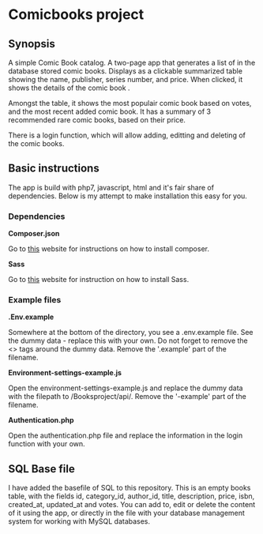 # Comicbooks project
## Synopsis
A simple Comic Book catalog. A two-page app that generates a list of in the database stored comic books. Displays as a clickable summarized table showing the name, publisher, series number, and price. When clicked, it shows the details of the comic book . 

Amongst the table, it shows the most populair comic book based on votes, and the most recent added comic book. It has a summary of 3 recommended rare comic books, based on their price.

There is a login function, which will allow adding, editting and deleting of the comic books.

## Basic instructions
The app is build with php7, javascript, html and it's fair share of dependencies. Below is my attempt to make installation this easy for you.

 ### Dependencies

 **Composer.json**
 
 Go to [this](https://getcomposer.org/doc/01-basic-usage.md) website for instructions on how to install composer.
 
 **Sass**
 
 Go to [this](https://sass-lang.com/) website for instruction on how to install Sass.
 
 ### Example files
 
 **.Env.example**
 
 Somewhere at the bottom of the directory, you see a .env.example file. See the dummy data - replace this with your own. Do not forget to remove the <> tags around the dummy data. Remove the '.example' part of the filename.
 
 **Environment-settings-example.js**
 
 Open the environment-settings-example.js and replace the dummy data with the filepath to /Booksproject/api/. Remove the '-example' part of the filename.
 
 **Authentication.php**
 
 Open the authentication.php file and replace the information in the login function with your own.
 
 ## SQL Base file
 
 I have added the basefile of SQL to this repository. This is an empty books table, with the fields id, category_id, author_id, title, description, price, isbn, created_at, updated_at and votes. You can add to, edit or delete the content of it using the app, or directly in the file with your database management system for working with MySQL databases.
 
 
 
 